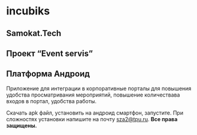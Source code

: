 # incubiks
## Samokat.Tech

## Проект “Event servis”
## Платформа Андроид
    
Приложение для интеграции в корпоративные порталы для повышения удобства просматривания мероприятий, повышение количествава входов в портал, удобства работы.

Скачать apk файл, установить на андроид смартфон, запустите. При сложностях установки напишите на почту sza2@tpu.ru.
**Все права защищены.**
